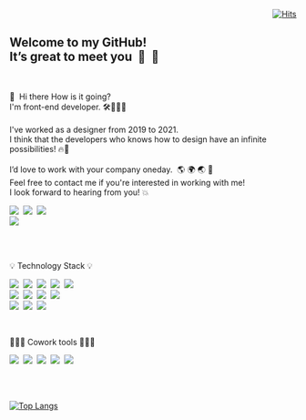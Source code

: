   <div align=end>
	
[![Hits](https://hits.seeyoufarm.com/api/count/incr/badge.svg?url=https%3A%2F%2Fgithub.com%2Fkwons0&count_bg=%23A2A2A2&title_bg=%23333333&icon=github.svg&icon_color=%23DFDFDF&title=hits&edge_flat=true)](https://github.com/kwons0)
	
  </div>
<h2> Welcome to my GitHub! <br/>
	It’s great to meet you&nbsp;&nbsp;🙏&nbsp;&nbsp;🌷
</h2>
<br/>

👋&nbsp;&nbsp;Hi there How is it going?<br/>
I'm front-end developer. 🛠👩🏻‍💻
<br/><br/>
I've worked as a designer from 2019 to 2021.<br/>
I think that the developers who knows how to design have an infinite possibilities! 🔥🎨
<br/><br/>
I’d love to work with your company oneday.&nbsp;&nbsp;🌎 🌍 🌏 👥<br/>
Feel free to contact me if you're interested in working with me!<br/>
I look forward to hearing from you! 💥
<br/>
<div>
<a href="mailto:kwonsy11289@gmail.com" target="_blank"><img src="http://img.shields.io/badge/-kwonsy11289@gmail.com-EA4335?style=flat-square&logo=Gmail&logoColor=white"/></a>&nbsp;
<a href="https://open.kakao.com/o/s4to6mEd" target="_blank"><img src="http://img.shields.io/badge/-Kakao-FFCD00?style=flat-square&logo=KakaoTalk&logoColor=333"/></a>&nbsp;
<a href="https://www.instagram.com/kwons0/" target="_blank"><img src="http://img.shields.io/badge/-Kwons0-E4405F?style=flat-square&logo=Instagram&logoColor=white"/></a><br/>
<a href="https://kwons0.github.io/kwons0/"><img src="http://img.shields.io/badge/-You can see my portfolio here!-1a73e8?style=flat-square&logo=Google Chrome&logoColor=white"/></a>
</div>

<br/><br/>

<p>💡 Technology Stack 💡</p>

<div>
<a><img src="http://img.shields.io/badge/-HTML5-E34F26?style=flat-square&logo=HTML5&logoColor=white"/></a>&nbsp;
<a><img src="http://img.shields.io/badge/-CSS3-1572B6?style=flat-square&logo=CSS3&logoColor=white"/></a>&nbsp;
<a><img src="http://img.shields.io/badge/-JavaScript-F7DF1E?style=flat-square&logo=JavaScript&logoColor=333"/></a>&nbsp;
<a><img src="http://img.shields.io/badge/-jQuery-289ff0?style=flat-square&logo=jQuery&logoColor=white"/></a>&nbsp;
<a><img src="http://img.shields.io/badge/-React-61DAFB?style=flat-square&logo=React&logoColor=333"/></a>&nbsp;<br/>
<a><img src="http://img.shields.io/badge/-Sass-CC6699?style=flat-square&logo=Sass&logoColor=white"/></a>&nbsp;
<a><img src="http://img.shields.io/badge/-JSON-494949?style=flat-square&logo=JSON&logoColor=white"/></a>&nbsp;
<a><img src="http://img.shields.io/badge/-Webpack-8DD6F9?style=flat-square&logo=Webpack&logoColor=333"/></a>&nbsp;
<a><img src="http://img.shields.io/badge/-Visual Studio Code-007ACC?style=flat-square&logo=Visual Studio Code&logoColor=white"/>&nbsp;<br/>
<a><img src="http://img.shields.io/badge/-Adobe Photoshop-2179bf?style=flat-square&logo=Adobe Photoshop&logoColor=white"/></a>&nbsp;
<a><img src="http://img.shields.io/badge/-Adobe Illustrator-ff9a00?style=flat-square&logo=Adobe Illustrator&logoColor=white"/></a>&nbsp;
<a><img src="http://img.shields.io/badge/-Adobe Premiere Pro-5959c9?style=flat-square&logo=Adobe Premiere Pro&logoColor=white"/></a>
</a>
</div>

<br/><p>👩🏻‍💻 Cowork tools 🧑🏻‍💻</p>
<div>
<a><img src="http://img.shields.io/badge/-Zeplin-F4B728?style=flat-square&logo=Zerply&logoColor=111"/></a>&nbsp;
<a><img src="http://img.shields.io/badge/-Google Meet-00897B?style=flat-square&logo=Google Meet&logoColor=white"/></a>&nbsp;
<a><img src="http://img.shields.io/badge/-Zoom-2D8CFF?style=flat-square&logo=Zoom&logoColor=white"/></a>&nbsp;
<a><img src="http://img.shields.io/badge/-Slack-4A154B?style=flat-square&logo=Slack&logoColor=white"/></a>&nbsp;
<a><img src="http://img.shields.io/badge/-Trello-0052CC?style=flat-square&logo=Trello&logoColor=white"/></a>
</div>

<br/><br/>

<div>
	
[![Top Langs](https://github-readme-stats.vercel.app/api/top-langs/?username=kwons0&layout=compact&theme=nord&bg_color=f5f5f5&hide_title=true&text_color=111111&hide_border=true&langs_count=8)](https://github.com/anuraghazra/github-readme-stats)
	
</div>
  





<!-- <a><img src="http://img.shields.io/badge/-Vue.js-4FC08D?style=flat-square&logo=Vue.js&logoColor=white"/></a>
<a><img src="http://img.shields.io/badge/-PHP-777BB4?style=flat-square&logo=PHP&logoColor=white"/></a>
<a><img src="http://img.shields.io/badge/-MySQL-4479A1?style=flat-square&logo=MySQL&logoColor=white"/></a>

<a><img src="http://img.shields.io/badge/-Bootstrap-7952B3?style=flat-square&logo=Bootstrap&logoColor=white"/></a>
<a><img src="http://img.shields.io/badge/-TypeScript-3178C6?style=flat-square&logo=TypeScript&logoColor=white"/></a>
<a><img src="http://img.shields.io/badge/-Figma-F24E1E?style=flat-square&logo=Figma&logoColor=white"/></a>
<a><img src="http://img.shields.io/badge/-Angular-DD0031?style=flat-square&logo=Angular&logoColor=white"/></a>
<a><img src="http://img.shields.io/badge/-Node.js-339933?style=flat-square&logo=Node.js&logoColor=white"/></a> -->




<!--
**kwons0/Kwons0** is a ✨ _special_ ✨ repository because its `README.md` (this file) appears on your GitHub profile.

Here are some ideas to get you started:

- 🔭 I’m currently working on ...
- 🌱 I’m currently learning ...
- 👯 I’m looking to collaborate on ...
- 🤔 I’m looking for help with ...
- 💬 Ask me about ...
- 📫 How to reach me: ...
- 😄 Pronouns: ...
- ⚡ Fun fact: ...
-->
